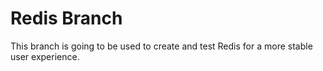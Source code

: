 # Redis Branch

This branch is going to be used to create and test Redis for a more stable user experience.
